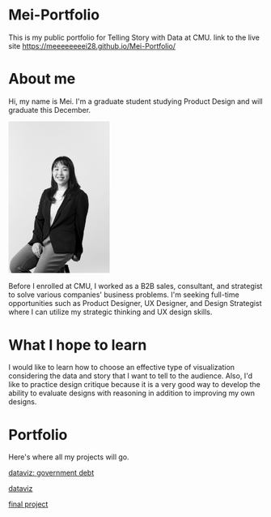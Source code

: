 # Mei-Portfolio
This is my public portfolio for Telling Story with Data at CMU.
link to the live site https://meeeeeeeei28.github.io/Mei-Portfolio/

# About me
Hi, my name is Mei. I'm a graduate student studying Product Design and will graduate this December.

<img src="Profile-photo.JPG" width="200"/>

Before I enrolled at CMU, I worked as a B2B sales, consultant, and strategist to solve various companies' business problems.
I'm seeking full-time opportunities such as Product Designer, UX Designer, and Design Strategist where I can utilize my strategic thinking and UX design skills.


# What I hope to learn
I would like to learn how to choose an effective type of visualization considering the data and story that I want to tell to the audience.
Also, I'd like to practice design critique because it is a very good way to develop the ability to evaluate designs with reasoning in addition to improving my own designs.

# Portfolio
Here's where all my projects will go.

[dataviz: government debt](https://github.com/meeeeeeeei28/Mei-Portfolio/blob/658033861bda9eda80b2371db98a7c2e75db51e6/dataviz-goevrnment-debt.md)

[dataviz](https://github.com/meeeeeeeei28/Mei-Portfolio/blob/a8d1ec08f45c80f7b2b3d56cf499578ae110b13e/dataviz1)

[final project](https://github.com/meeeeeeeei28/Mei-Portfolio/blob/e7e42778a09036a829c8b1ad0a493b4298e7de22/final-project)


